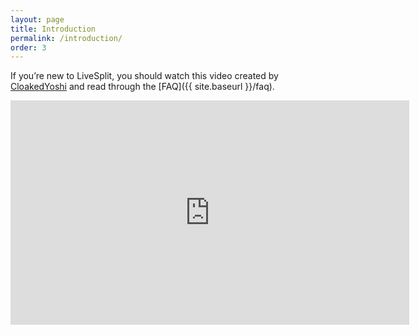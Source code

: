 ```yaml
---
layout: page
title: Introduction
permalink: /introduction/
order: 3
---
```

If you’re new to LiveSplit, you should watch this video created by [CloakedYoshi](https://twitter.com/cloakedyoshi) and read through the [FAQ]({{ site.baseurl }}/faq).

<iframe width="638" height="359" src="https://www.youtube.com/embed/YXogZANOs9g" frameborder="0" allowfullscreen></iframe>